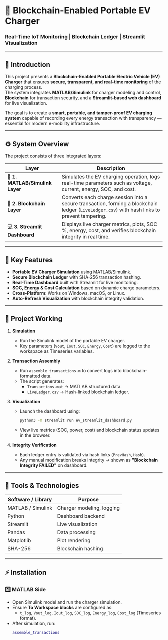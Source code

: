# 🔋 Blockchain-Enabled Portable EV Charger  
### Real-Time IoT Monitoring | Blockchain Ledger | Streamlit Visualization  

---

## 📘 Introduction  
This project presents a **Blockchain-Enabled Portable Electric Vehicle (EV) Charger** that ensures **secure, transparent, and real-time monitoring** of the charging process.  
The system integrates **MATLAB/Simulink** for charger modeling and control, **Blockchain** for transaction security, and a **Streamlit-based web dashboard** for live visualization.  

The goal is to create a **smart, portable, and tamper-proof EV charging system** capable of recording every energy transaction with transparency — essential for modern e-mobility infrastructure.

---

## ⚙️ System Overview  
The project consists of three integrated layers:

| Layer | Description |
|--------|--------------|
| 🧩 **1. MATLAB/Simulink Layer** | Simulates the EV charging operation, logs real-time parameters such as voltage, current, energy, SOC, and cost. |
| 🔐 **2. Blockchain Layer** | Converts each charge session into a secure transaction, forming a blockchain ledger (`LiveLedger.csv`) with hash links to prevent tampering. |
| 💻 **3. Streamlit Dashboard** | Displays live charger metrics, plots, SOC %, energy, cost, and verifies blockchain integrity in real time. |

---

## 🧠 Key Features  
- **Portable EV Charger Simulation** using MATLAB/Simulink.  
- **Secure Blockchain Ledger** with SHA-256 transaction hashing.  
- **Real-Time Dashboard** built with Streamlit for live monitoring.  
- **SOC, Energy & Cost Calculation** based on dynamic charge parameters.  
- **Cross-Platform**: Works on Windows, macOS, or Linux.  
- **Auto-Refresh Visualization** with blockchain integrity validation.  

---

## 🧾 Project Working  

1. **Simulation**  
   - Run the Simulink model of the portable EV charger.  
   - Key parameters (`Vout`, `Iout`, `SOC`, `Energy`, `Cost`) are logged to the workspace as Timeseries variables.  

2. **Transaction Assembly**  
   - Run `assemble_transactions.m` to convert logs into blockchain-formatted data.  
   - The script generates:  
     - `Transactions.mat` → MATLAB structured data.  
     - `LiveLedger.csv` → Hash-linked blockchain ledger.  

3. **Visualization**  
   - Launch the dashboard using:
     ```bash
     python3 -m streamlit run ev_streamlit_dashboard.py
     ```
   - View live metrics (SOC, power, cost) and blockchain status updates in the browser.  

4. **Integrity Verification**  
   - Each ledger entry is validated via hash links (`PrevHash`, `Hash`).
   - Any manual modification breaks integrity → shown as **"Blockchain Integrity FAILED"** on dashboard.

---

## 🧰 Tools & Technologies  

| Software / Library | Purpose |
|---------------------|----------|
| MATLAB / Simulink | Charger modeling, logging |
| Python | Dashboard backend |
| Streamlit | Live visualization |
| Pandas | Data processing |
| Matplotlib | Plot rendering |
| SHA-256 | Blockchain hashing |

---

## ⚡ Installation  

### 1️⃣ MATLAB Side  
- Open Simulink model and run the charger simulation.  
- Ensure **To Workspace blocks** are configured as:  
  - `t_log`, `Vout_log`, `Iout_log`, `SOC_log`, `Energy_log`, `Cost_log` (Timeseries format).  
- After simulation, run:  
  ```matlab
  assemble_transactions
